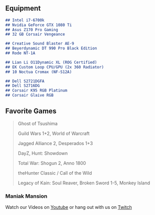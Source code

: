 ## Equipment

```markdown
## Intel i7-6700k
## Nvidia GeForce GTX 1080 Ti
## Asus Z170 Pro Gaming
## 32 GB Corsair Vengeance

## Creative Sound Blaster AE-9
## Beyerdynamic DT 990 Pro Black Edition
## Rode NT-1A

## Lian Li O11Dynamic XL (ROG Certified)
## EK Custom Loop CPU/GPU (2x 360 Radiator)
## 10 Noctua Cromax (NF-S12A)

## Dell S2721DGFA
## Dell S2716DG
## Corsair K95 RGB Platinum
## Corsair Glaive RGB
```
## Favorite Games
> Ghost of Tsushima
> 
> Guild Wars 1+2, World of Warcraft
> 
> Jagged Alliance 2, Desperados 1+3
> 
> DayZ, Hunt: Showdown
>  
> Total War: Shogun 2, Anno 1800
> 
> theHunter Classic / Call of the Wild
> 
> Legacy of Kain: Soul Reaver, Broken Sword 1-5, Monkey Island

### Maniak Mansion
Watch our Videos on [Youtube](https://www.youtube.com/channel/UCs5pe7wlhNFRWvAF_xASGvQ) or hang out with us on [Twitch](https://www.twitch.tv/maniakmansion)
